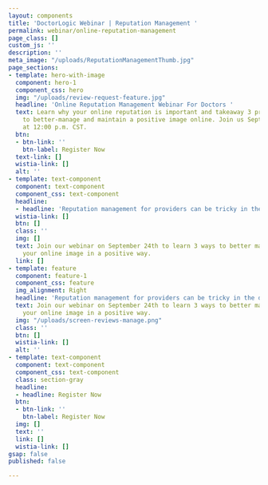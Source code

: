 ```yaml
---
layout: components
title: 'DoctorLogic Webinar | Reputation Management '
permalink: webinar/online-reputation-management
page_class: []
custom_js: ''
description: ''
meta_image: "/uploads/ReputationManagementThumb.jpg"
page_sections:
- template: hero-with-image
  component: hero-1
  component_css: hero
  img: "/uploads/review-request-feature.jpg"
  headline: 'Online Reputation Management Webinar For Doctors '
  text: Learn why your online reputation is important and takeaway 3 proven strategies
    to better-manage and maintain a positive image online. Join us September 24th
    at 12:00 p.m. CST.
  btn:
  - btn-link: ''
    btn-label: Register Now
  text-link: []
  wistia-link: []
  alt: ''
- template: text-component
  component: text-component
  component_css: text-component
  headline:
  - headline: 'Reputation management for providers can be tricky in the digital world. '
  wistia-link: []
  btn: []
  class: ''
  img: []
  text: Join our webinar on September 24th to learn 3 ways to better manage and maintain
    your online image in a positive way. 
  link: []
- template: feature
  component: feature-1
  component_css: feature
  img_alignment: Right
  headline: 'Reputation management for providers can be tricky in the digital world. '
  text: Join our webinar on September 24th to learn 3 ways to better manage and maintain
    your online image in a positive way. 
  img: "/uploads/screen-reviews-manage.png"
  class: ''
  btn: []
  wistia-link: []
  alt: ''
- template: text-component
  component: text-component
  component_css: text-component
  class: section-gray
  headline:
  - headline: Register Now
  btn:
  - btn-link: ''
    btn-label: Register Now
  img: []
  text: ''
  link: []
  wistia-link: []
gsap: false
published: false

---
```

